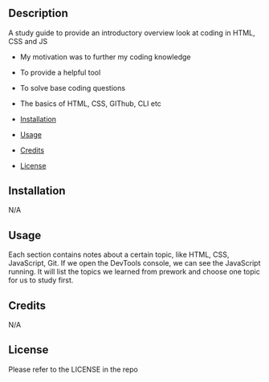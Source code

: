 # <Prework Study Guide Webpage>

## Description

A study guide to provide an introductory overview look at coding in HTML, CSS and JS

- My motivation was to further my coding knowledge
- To provide a helpful tool
- To solve base coding questions
- The basics of HTML, CSS, GIThub, CLI etc


- [Installation](#installation)
- [Usage](#usage)
- [Credits](#credits)
- [License](#license)

## Installation

N/A

## Usage

Each section contains notes about a certain topic, like HTML, CSS, JavaScript, Git. If we open the DevTools console, we can see the JavaScript running. It will list the topics we learned from prework and choose one topic for us to study first.

## Credits

N/A

## License

Please refer to the LICENSE in the repo